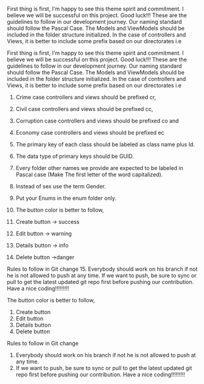 
First thing is first, I'm happy to see this theme spirit and commitment. I believe we will be successful on this project. Good luck!!! These are the guidelines to follow in our development journey. Our naming standard should follow the Pascal Case. The Models and ViewModels should be included in the folder structure initialized. In the case of controllers and Views, it is better to include some prefix based on our directorates i.e

First thing is first, I'm happy to see this theme spirit and commitment. I believe we will be successful on this project. Good luck!!!
These are the guidelines to follow in our development journey.
Our naming standard should follow the Pascal Case.
The Models and ViewModels should be included in the folder structure initialized.
In the case of controllers and Views, it is better to include some prefix based on our directorates i.e 

1. Crime case controllers and views should be prefixed cr,
2. Civil case controllers and views should be prefixed cc,
3. Corruption case controllers and views should be prefixed co and
4. Economy case controllers and views should be prefixed ec
5. The primary key of each class should be labeled as class name plus Id.
6. The data type of primary keys should be GUID.
7. Every folder other names we provide are expected to be labeled in Pascal case (Make The first letter of the word capitalized).
8. Instead of sex use the term Gender.
9. Put your Enums in the enum folder only.

10. The button color is better to follow,
11. Create button -> success
12. Edit button -> warning
13. Details button -> info
14. Delete button ->danger

Rules to follow in Git change
15. Everybody should work on his branch if not he is not allowed to push at any time.
    If we want to push, be sure to sync or pull to get the latest updated git repo first before pushing our contribution. Have a nice coding!!!!!!!!!

The button color is better to follow,
1.  Create button <btn-success>
2. Edit button <btn-warnning>
3. Details button <btn-info>
4. Delete button <btn-danger>

Rules to follow in Git change
1. Everybody should work on his branch if not he is not allowed to push at any time.
2. If we want to push, be sure to sync or pull to get the latest updated git repo first before pushing our contribution.
Have a nice coding!!!!!!!!!


